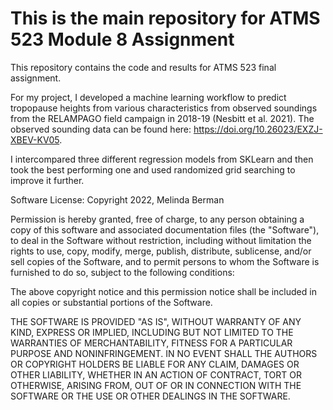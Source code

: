 # This is the main repository for ATMS 523 Module 8 Assignment

This repository contains the code and results for ATMS 523 final assignment. 

For my project, I developed a machine learning workflow to predict tropopause heights from various characteristics from observed soundings from the RELAMPAGO field campaign in 2018-19 (Nesbitt et al. 2021). The observed sounding data can be found here: https://doi.org/10.26023/EXZJ-XBEV-KV05. 

I intercompared three different regression models from SKLearn and then took the best performing one and used randomized grid searching to improve it further. 

Software License: Copyright 2022, Melinda Berman

Permission is hereby granted, free of charge, to any person obtaining a copy of this software and associated documentation files (the "Software"), to deal in the Software without restriction, including without limitation the rights to use, copy, modify, merge, publish, distribute, sublicense, and/or sell copies of the Software, and to permit persons to whom the Software is furnished to do so, subject to the following conditions:

The above copyright notice and this permission notice shall be included in all copies or substantial portions of the Software.

THE SOFTWARE IS PROVIDED "AS IS", WITHOUT WARRANTY OF ANY KIND, EXPRESS OR IMPLIED, INCLUDING BUT NOT LIMITED TO THE WARRANTIES OF MERCHANTABILITY, FITNESS FOR A PARTICULAR PURPOSE AND NONINFRINGEMENT. IN NO EVENT SHALL THE AUTHORS OR COPYRIGHT HOLDERS BE LIABLE FOR ANY CLAIM, DAMAGES OR OTHER LIABILITY, WHETHER IN AN ACTION OF CONTRACT, TORT OR OTHERWISE, ARISING FROM, OUT OF OR IN CONNECTION WITH THE SOFTWARE OR THE USE OR OTHER DEALINGS IN THE SOFTWARE.
